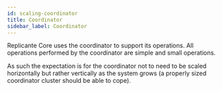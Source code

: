 ```yaml
---
id: scaling-coordinator
title: Coordinator
sidebar_label: Coordinator
---
```


Replicante Core uses the coordinator to support its operations.
All operations performed by the coordinator are simple and small operations.

As such the expectation is for the coordinator not to need to be scaled horizontally but rather
vertically as the system grows (a properly sized coordinator cluster should be able to cope).

